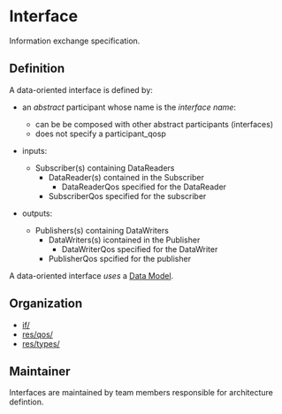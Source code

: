 # Interface

Information exchange specification. 

## Definition

A data-oriented interface is defined by:

- an *abstract* participant whose name is the *interface name*:
  - can be be composed with other abstract participants (interfaces)
  - does not specify a participant_qosp

- inputs:
  - Subscriber(s) containing DataReaders
    - DataReader(s) contained in the Subscriber
      - DataReaderQos specified for the DataReader
    - SubscriberQos specified for the subscriber

- outputs:
  - Publishers(s) containing DataWriters
    - DataWriters(s) icontained in the Publisher
      - DataWriterQos specified for the DataWriter
    - PublisherQos spcified for the publisher


A data-oriented interface *uses* a [Data Model](DataModel.md).


## Organization

- [if/](../if/README.md)
- [res/qos/](../res/qos/README.md)
- [res/types/](../res/types/README.md)


## Maintainer

Interfaces are maintained by team members responsible for 
architecture defintion.
